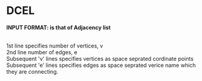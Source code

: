 # DCEL<br>
<b>INPUT FORMAT: is that of Adjacency list</b><br><br>

1st line specifies number of vertices, v<br>
2nd line number of edges, e<br>
Subsequent 'v' lines specifies vertices as space seprated cordinate points <br>
Subsequent 'e' lines specifies edges as space seprated verice name which they are connecting.<br>
